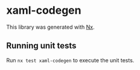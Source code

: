# xaml-codegen

This library was generated with [Nx](https://nx.dev).

## Running unit tests

Run `nx test xaml-codegen` to execute the unit tests.

